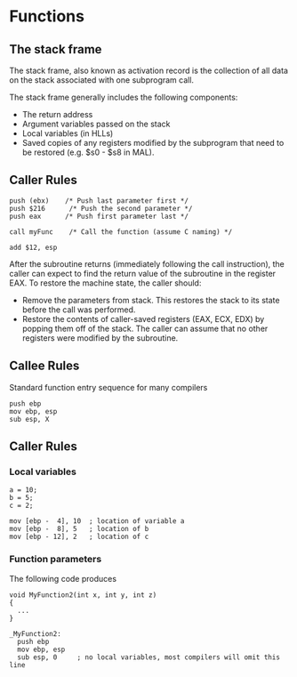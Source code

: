 # Functions

## The stack frame
The stack frame, also known as activation record is the collection of all data on the stack associated with one subprogram call.

The stack frame generally includes the following components:

* The return address
* Argument variables passed on the stack
* Local variables (in HLLs)
* Saved copies of any registers modified by the subprogram that need to be restored (e.g. $s0 - $s8 in MAL).


## Caller Rules

```
push (ebx)    /* Push last parameter first */
push $216      /* Push the second parameter */
push eax      /* Push first parameter last */

call myFunc    /* Call the function (assume C naming) */

add $12, esp
```

After the subroutine returns (immediately following the call instruction), the caller can expect to find the return value of the subroutine in the register EAX. To restore the machine state, the caller should:
* Remove the parameters from stack. This restores the stack to its state before the call was performed.
* Restore the contents of caller-saved registers (EAX, ECX, EDX) by popping them off of the stack. The caller can assume that no other registers were modified by the subroutine.


## Callee Rules
Standard function entry sequence for many compilers

```
push ebp
mov ebp, esp
sub esp, X 
```

## Caller Rules

### Local variables

```
a = 10;
b = 5;
c = 2;
```

```
mov [ebp -  4], 10  ; location of variable a
mov [ebp -  8], 5   ; location of b
mov [ebp - 12], 2   ; location of c
```

### Function parameters

The following code produces

```
void MyFunction2(int x, int y, int z)
{
  ...
}
```

```
_MyFunction2:
  push ebp 
  mov ebp, esp
  sub esp, 0     ; no local variables, most compilers will omit this line
```

  
